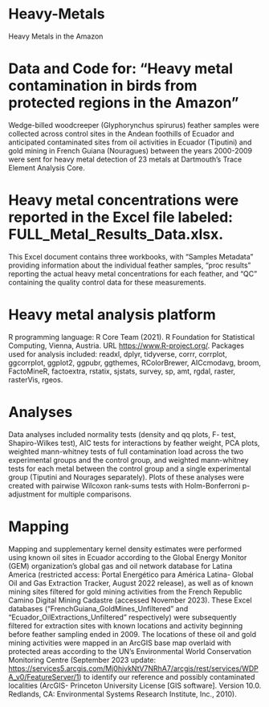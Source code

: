 # Heavy-Metals
Heavy Metals in the Amazon

# Data and Code for: “Heavy metal contamination in birds from protected regions in the Amazon”
Wedge-billed woodcreeper (Glyphorynchus spirurus) feather samples were collected across control sites in the Andean foothills of Ecuador and anticipated contaminated sites from oil activities in Ecuador (Tiputini) and gold mining in French Guiana (Nouragues) between the years 2000-2009 were sent for heavy metal detection of 23 metals at Dartmouth’s Trace Element Analysis Core. 

# Heavy metal concentrations were reported in the Excel file labeled: FULL_Metal_Results_Data.xlsx. 
This Excel document contains three workbooks, with “Samples Metadata” providing information about the individual feather samples, “proc results” reporting the actual heavy metal concentrations for each feather, and “QC” containing the quality control data for these measurements.

# Heavy metal analysis platform
R programming language: R Core Team (2021). R Foundation for Statistical Computing, Vienna, Austria. URL https://www.R-project.org/. Packages used for analysis included: readxl, dplyr, tidyverse, corrr, corrplot, ggcorrplot, ggplot2, ggpubr, ggthemes, RColorBrewer, AICcmodavg, broom, FactoMineR, factoextra, rstatix, sjstats, survey, sp, amt, rgdal, raster, rasterVis, rgeos. 

# Analyses
Data analyses included normality tests (density and qq plots, F- test, Shapiro-Wilkes test), AIC tests for interactions by feather weight, PCA plots, weighted mann-whitney tests of full contamination load across the two experimental groups and the control group, and weighted mann-whitney tests for each metal between the control group and a single experimental group (Tiputini and Nourages separately). Plots of these analyses were created with pairwise Wilcoxon rank-sums tests with Holm-Bonferroni p-adjustment for multiple comparisons. 

# Mapping
Mapping and supplementary kernel density estimates were performed using known oil sites in Ecuador according to the Global Energy Monitor (GEM) organization’s global gas and oil network database for Latina America (restricted access: Portal Energético para América Latina- Global Oil and Gas Extraction Tracker, August 2022 release), as well as of known mining sites filtered for gold mining activities from the French Republic Camino Digital Mining Cadastre (accessed November 2023). These Excel databases (“FrenchGuiana_GoldMines_Unfiltered” and “Ecuador_OilExtractions_Unfiltered” respectively) were subsequently filtered for extraction sites with known locations and activity beginning before feather sampling ended in 2009. The locations of these oil and gold mining activities were mapped in an ArcGIS base map overlaid with protected areas according to the UN’s Environmental World Conservation Monitoring Centre (September 2023 update: https://services5.arcgis.com/Mj0hjvkNtV7NRhA7/arcgis/rest/services/WDPA_v0/FeatureServer/1) to identify our reference and possibly contaminated localities (ArcGIS- Princeton University License [GIS software]. Version 10.0. Redlands, CA: Environmental Systems Research Institute, Inc., 2010).
